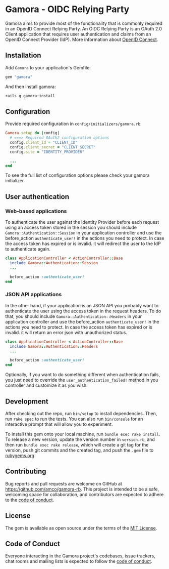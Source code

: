 # Gamora - OIDC Relying Party

Gamora aims to provide most of the functionality that is commonly
required in an OpenID Connect Relying Party. An OIDC Relying Party is
an OAuth 2.0 Client application that requires user authentication and
claims from an OpenID Connect Provider (IdP). More information about
[OpenID Connect](https://openid.net/connect/).

## Installation

Add `Gamora` to your application's Gemfile:

```ruby
gem "gamora"
```

And then install gamora:

```bash
rails g gamora:install
```

## Configuration

Provide required configuration in `config/initializers/gamora.rb`:

```ruby
Gamora.setup do |config|
  # ===> Required OAuth2 configuration options
  config.client_id = "CLIENT_ID"
  config.client_secret = "CLIENT_SECRET"
  config.site = "IDENTITY_PROVIDER"

  ...
end
```

To see the full list of configuration options please check your gamora
initializer.

## User authentication

### Web-based applications

To authenticate the user against the Identity Provider before each request
using an access token stored in the session you should include
`Gamora::Authentication::Session` in your application controller and use the
before_action `authenticate_user!` in the actions you need to protect.
In case the access token has expired or is invalid. it will redirect the
user to the IdP to authenticate again.

```ruby
class ApplicationController < ActionController::Base
  include Gamora::Authentication::Session
  ...

  before_action :authenticate_user!
end
```

### JSON API applications

In the other hand, if your application is an JSON API you probably want
to authenticate the user using the access token in the request headers.
To do that, you should include `Gamora::Authentication::Headers` in your
application controller and use the before_action `authenticate_user!` in
the actions you need to protect. In case the access token has expired or
is invalid. it will return an error json with unauthorized status.

```ruby
class ApplicationController < ActionController::Base
  include Gamora::Authentication::Headers
  ...

  before_action :authenticate_user!
end
```

Optionally, if you want to do something different when authentication
fails, you just need to override the `user_authentication_failed!`
method in you controller and customize it as you wish.

## Development

After checking out the repo, run `bin/setup` to install dependencies. Then,
run `rake spec` to run the tests. You can also run `bin/console` for an
interactive prompt that will allow you to experiment.

To install this gem onto your local machine, run `bundle exec rake install`.
To release a new version, update the version number in `version.rb`, and
then run `bundle exec rake release`, which will create a git tag for the
version, push git commits and the created tag, and push the `.gem` file
to [rubygems.org](https://rubygems.org).

## Contributing

Bug reports and pull requests are welcome on GitHub at https://github.com/amco/gamora-rb.
This project is intended to be a safe, welcoming space for collaboration, and
contributors are expected to adhere to the
[code of conduct](https://github.com/amco/gamora-rb/blob/main/CODE_OF_CONDUCT.md).

## License

The gem is available as open source under the terms of the
[MIT License](https://opensource.org/licenses/MIT).

## Code of Conduct

Everyone interacting in the Gamora project's codebases, issue trackers,
chat rooms and mailing lists is expected to follow the
[code of conduct](https://github.com/amco/gamora-rb/blob/main/CODE_OF_CONDUCT.md).

